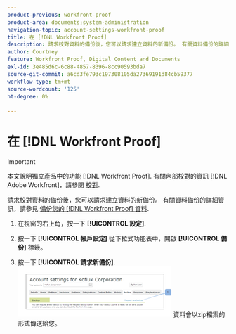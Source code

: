 ```yaml
---
product-previous: workfront-proof
product-area: documents;system-administration
navigation-topic: account-settings-workfront-proof
title: 在 [!DNL Workfront Proof]
description: 請求校對資料的備份後，您可以請求建立資料的新備份。 有關資料備份的詳細資訊，請參閱備份 [!DNL Workfront Proof] 資料。
author: Courtney
feature: Workfront Proof, Digital Content and Documents
exl-id: 3e485d6c-6c88-4857-8396-8cc90593bda7
source-git-commit: a6cd3fe793c197308105da27369191d84cb59377
workflow-type: tm+mt
source-wordcount: '125'
ht-degree: 0%

---
```


# 在 [!DNL Workfront Proof]

>[!IMPORTANT]
>
>本文說明獨立產品中的功能 [!DNL Workfront Proof]. 有關內部校對的資訊 [!DNL Adobe Workfront]，請參閱 [校對](../../../review-and-approve-work/proofing/proofing.md).

請求校對資料的備份後，您可以請求建立資料的新備份。 有關資料備份的詳細資訊，請參見 [備份您的 [!DNL Workfront Proof] 資料](../../../workfront-proof/wp-work-proofsfiles/organize-your-work/back-up-data.md).

1. 在視窗的右上角，按一下 **[!UICONTROL 設定]**.
1. 按一下 **[!UICONTROL 帳戶設定]** 從下拉式功能表中，開啟 **[!UICONTROL 備份]** 標籤。

1. 按一下 **[!UICONTROL 請求新備份]**.
   ![New_backup.png](assets/new-backup-350x115.png)
資料會以zip檔案的形式傳送給您。
